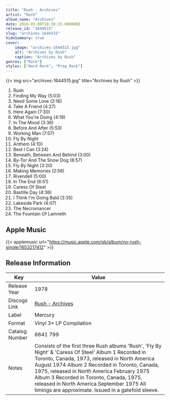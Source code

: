 ```yaml
---
title: "Rush - Archives"
artist: "Rush"
album_name: "Archives"
date: 2016-03-09T18:39:33.000000Z
release_id: "1644515"
slug: "archives-1644515"
hideSummary: true
cover:
    image: "archives-1644515.jpg"
    alt: "Archives by Rush"
    caption: "Archives by Rush"
genres: ["Rock"]
styles: ["Hard Rock", "Prog Rock"]
---
```


{{< img src="archives-1644515.jpg" title="Archives by Rush" >}}

<!-- section break -->

1. Rush
2. Finding My Way (5:03)
3. Need Some Love (2:16)
4. Take A Friend (4:27)
5. Here Again (7:30)
6. What You're Doing (4:19)
7. In The Mood (3:36)
8. Before And After (5:53)
9. Working Man (7:07)
10. Fly By Night
11. Anthem (4:10)
12. Best I Can (3:24)
13. Beneath, Between And Behind (3:00)
14. By-Tor And The Snow Dog (8:57)
15. Fly By Night (3:20)
16. Making Memories (2:56)
17. Rivendell (5:00)
18. In The End (6:51)
19. Caress Of Steel
20. Bastille Day (4:36)
21. I Think I'm Going Bald (3:35)
22. Lakeside Park (4:07)
23. The Necromancer
24. The Fountain Of Lamneth

<!-- section break -->




## Apple Music
{{< applemusic url="https://music.apple.com/gb/album/no-rush-single/1653217412" >}}






## Release Information
|  Key           | Value                                                |
| ---------------| ---------------------------------------------------- |
| Release Year   | 1978                                   |
| Discogs Link   | [Rush - Archives](https://www.discogs.com/release/1644515-Rush-Archives) |
| Label          | Mercury |
| Format         | Vinyl 3× LP Compilation |
| Catalog Number | 6641 799 |
| Notes | Consists of the first three Rush albums 'Rush', 'Fly By Night' & 'Caress Of Steel'    Album 1 Recorded in Toronto, Canada, 1973, released in North America August 1974  Album 2 Recorded in Toronto, Canada, 1975, released in North America February 1975  Album 3 Recorded in Toronto, Canada, 1975, released in North America September 1975    All timings are approximate.    Issued in a gatefold sleeve.   |